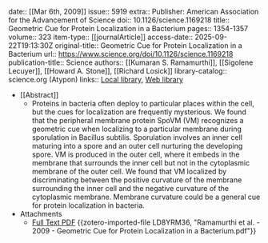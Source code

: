 date:: [[Mar 6th, 2009]]
issue:: 5919
extra:: Publisher: American Association for the Advancement of Science
doi:: 10.1126/science.1169218
title:: Geometric Cue for Protein Localization in a Bacterium
pages:: 1354-1357
volume:: 323
item-type:: [[journalArticle]]
access-date:: 2025-09-22T19:13:30Z
original-title:: Geometric Cue for Protein Localization in a Bacterium
url:: https://www.science.org/doi/10.1126/science.1169218
publication-title:: Science
authors:: [[Kumaran S. Ramamurthi]], [[Sigolene Lecuyer]], [[Howard A. Stone]], [[Richard Losick]]
library-catalog:: science.org (Atypon)
links:: [Local library](zotero://select/library/items/K4VN7DCY), [Web library](https://www.zotero.org/users/6106196/items/K4VN7DCY)

- [[Abstract]]
	- Proteins in bacteria often deploy to particular places within the cell, but the cues for localization are frequently mysterious. We found that the peripheral membrane protein SpoVM (VM) recognizes a geometric cue when localizing to a particular membrane during sporulation in Bacillus subtilis. Sporulation involves an inner cell maturing into a spore and an outer cell nurturing the developing spore. VM is produced in the outer cell, where it embeds in the membrane that surrounds the inner cell but not in the cytoplasmic membrane of the outer cell. We found that VM localized by discriminating between the positive curvature of the membrane surrounding the inner cell and the negative curvature of the cytoplasmic membrane. Membrane curvature could be a general cue for protein localization in bacteria.
- Attachments
	- [Full Text PDF](https://www.science.org/doi/pdf/10.1126/science.1169218) {{zotero-imported-file LD8YRM36, "Ramamurthi et al. - 2009 - Geometric Cue for Protein Localization in a Bacterium.pdf"}}